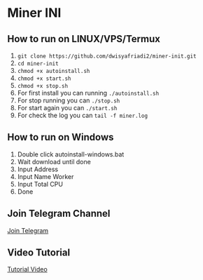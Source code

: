 ﻿# Miner INI

## How to run on LINUX/VPS/Termux
1. ``git clone https://github.com/dwisyafriadi2/miner-init.git``
2. ``cd miner-init``
3. ``chmod +x autoinstall.sh``
4. ``chmod +x start.sh``
5. ``chmod +x stop.sh``
6. For first install you can running ``./autoinstall.sh``
7. For stop running you can ``./stop.sh``
8. For start again you can ``./start.sh``
9. For check the log you can ``tail -f miner.log``

## How to run on Windows
1. Double click autoinstall-windows.bat
2. Wait download until done
3. Input Address
4. Input Name Worker
5. Input Total CPU
6. Done

## Join Telegram Channel
[Join Telegram](http://t.me/dasarpemulung)

## Video Tutorial 
[Tutorial Video](https://youtu.be/8hVedFlc2tI)
